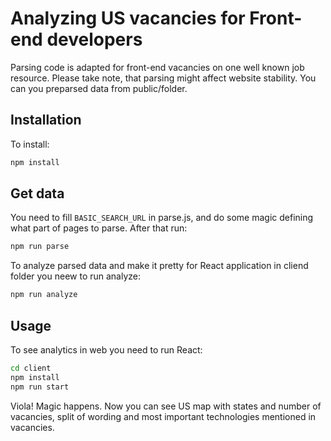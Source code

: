 # Analyzing US vacancies for Front-end developers

Parsing code is adapted for front-end vacancies on one well known job resource. Please take note, that parsing might affect website stability. You can you preparsed data from public/folder.

## Installation

To install:

```bash
npm install
```

## Get data

You need to fill `BASIC_SEARCH_URL` in parse.js, and do some magic defining what part of pages to parse. After that run:

```bash
npm run parse
```

To analyze parsed data and make it pretty for React application in cliend folder you neew to run analyze: 

```bash
npm run analyze
```

## Usage

To see analytics in web you need to run React:

```bash
cd client
npm install
npm run start
```

Viola! Magic happens. Now you can see US map with states and number of vacancies, split of wording and most important technologies mentioned in vacancies.